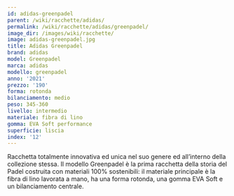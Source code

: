 ```yaml
---
id: adidas-greenpadel
parent: /wiki/racchette/adidas/
permalink: /wiki/racchette/adidas/greenpadel/
image_dir: /images/wiki/racchette/
image: adidas-greenpadel.jpg
title: Adidas Greenpadel
brand: adidas
model: Greenpadel
marca: adidas
modello: greenpadel
anno: '2021'
prezzo: '190'
forma: rotonda
bilanciamento: medio
peso: 345-360
livello: intermedio
materiale: fibra di lino
gomma: EVA Soft performance
superficie: liscia
index: '12'
---
```

Racchetta totalmente innovativa ed unica nel suo genere ed all’interno della collezione stessa. Il modello Greenpadel è la prima racchetta della storia del Padel costruita con materiali 100% sostenibili: il materiale principale è la fibra di lino lavorata a mano, ha una forma rotonda, una gomma EVA Soft e un bilanciamento centrale.